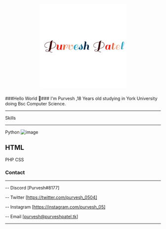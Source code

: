<h1 align="center">
  <img src="https://github.com/PurveshPatel05/main/raw/main/name.gif" alt="Purvesh Patel" />
</h1>

###Hello World 👋###
I'm Purvesh ,18 Years old studying in York University doing Bsc Computer Science.
_____________
Skills
_____________
Python ![image](https://user-images.githubusercontent.com/85368118/196083430-af0b338a-6174-42ae-87e3-9e0b5a575886.png)

<h2>HTML</h2>
PHP
CSS


### Contact
_______________________________________
--  Discord [Purvesh#8177]

--  Twitter [https://twitter.com/purvesh_0504]

--  Instagram [https://instagram.com/purvesh_05]

--  Email [purvesh@purveshpatel.tk]

_______________________________________
